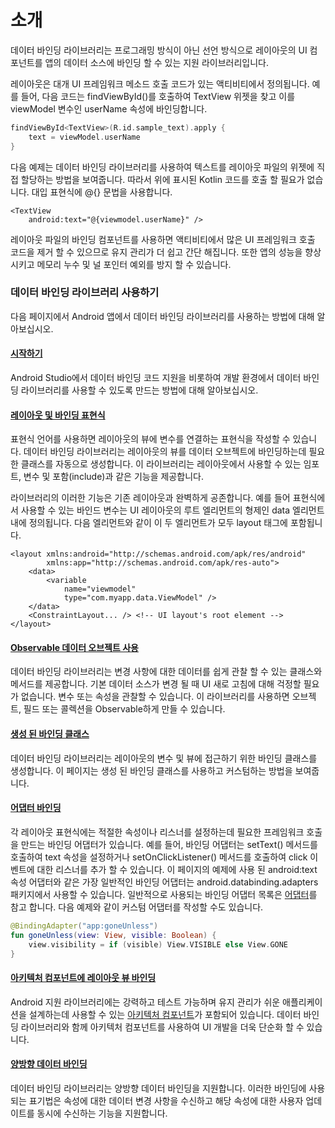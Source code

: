 # 소개

데이터 바인딩 라이브러리는 프로그래밍 방식이 아닌 선언 방식으로 레이아웃의 UI 컴포넌트를 앱의 데이터 소스에 바인딩 할 수 있는 지원 라이브러리입니다.

레이아웃은 대개 UI 프레임워크 메소드 호출 코드가 있는 액티비티에서 정의됩니다. 예를 들어, 다음 코드는 findViewById\(\)를 호출하여 TextView 위젯을 찾고 이를 viewModel 변수인 userName 속성에 바인딩합니다.

```kotlin
findViewById<TextView>(R.id.sample_text).apply {
    text = viewModel.userName
}
```

다음 예제는 데이터 바인딩 라이브러리를 사용하여 텍스트를 레이아웃 파일의 위젯에 직접 할당하는 방법을 보여줍니다. 따라서 위에 표시된 Kotlin 코드를 호출 할 필요가 없습니다. 대입 표현식에 @{} 문법을 사용합니다.

```markup
<TextView
    android:text="@{viewmodel.userName}" />
```

레이아웃 파일의 바인딩 컴포넌트를 사용하면 액티비티에서 많은 UI 프레임워크 호출 코드을 제거 할 수 있으므로 유지 관리가 더 쉽고 간단 해집니다. 또한 앱의 성능을 향상시키고 메모리 누수 및 널 포인터 예외를 방지 할 수 있습니다.

### 데이터 바인딩 라이브러리 사용하기 <a id="toc_0"></a>

다음 페이지에서 Android 앱에서 데이터 바인딩 라이브러리를 사용하는 방법에 대해 알아보십시오.

#### [시작하기](https://developer.android.com/topic/libraries/data-binding/start.html) <a id="toc_1"></a>

Android Studio에서 데이터 바인딩 코드 지원을 비롯하여 개발 환경에서 데이터 바인딩 라이브러리를 사용할 수 있도록 만드는 방법에 대해 알아보십시오.

#### [레이아웃 및 바인딩 표현식](https://developer.android.com/topic/libraries/data-binding/expressions.html) <a id="toc_2"></a>

표현식 언어를 사용하면 레이아웃의 뷰에 변수를 연결하는 표현식을 작성할 수 있습니다. 데이터 바인딩 라이브러리는 레이아웃의 뷰를 데이터 오브젝트에 바인딩하는데 필요한 클래스를 자동으로 생성합니다. 이 라이브러리는 레이아웃에서 사용할 수 있는 임포트, 변수 및 포함\(include\)과 같은 기능을 제공합니다.

라이브러리의 이러한 기능은 기존 레이아웃과 완벽하게 공존합니다. 예를 들어 표현식에서 사용할 수 있는 바인드 변수는 UI 레이아웃의 루트 엘리먼트의 형제인 data 엘리먼트 내에 정의됩니다. 다음 엘리먼트와 같이 이 두 엘리먼트가 모두 layout 태그에 포함됩니다.

```markup
<layout xmlns:android="http://schemas.android.com/apk/res/android"
        xmlns:app="http://schemas.android.com/apk/res-auto">
    <data>
        <variable
            name="viewmodel"
            type="com.myapp.data.ViewModel" />
    </data>
    <ConstraintLayout... /> <!-- UI layout's root element -->
</layout>
```

#### [Observable 데이터 오브젝트 사용](https://developer.android.com/topic/libraries/data-binding/observability.html) <a id="toc_3"></a>

데이터 바인딩 라이브러리는 변경 사항에 대한 데이터를 쉽게 관찰 할 수 있는 클래스와 메서드를 제공합니다. 기본 데이터 소스가 변경 될 때 UI 새로 고침에 대해 걱정할 필요가 없습니다. 변수 또는 속성을 관찰할 수 있습니다. 이 라이브러리를 사용하면 오브젝트, 필드 또는 콜렉션을 Observable하게 만들 수 있습니다.

#### [생성 된 바인딩 클래스](https://developer.android.com/topic/libraries/data-binding/generated-binding.html) <a id="toc_4"></a>

데이터 바인딩 라이브러리는 레이아웃의 변수 및 뷰에 접근하기 위한 바인딩 클래스를 생성합니다. 이 페이지는 생성 된 바인딩 클래스를 사용하고 커스텀하는 방법을 보여줍니다.

#### [어댑터 바인딩](https://developer.android.com/topic/libraries/data-binding/binding-adapters.html) <a id="toc_5"></a>

각 레이아웃 표현식에는 적절한 속성이나 리스너를 설정하는데 필요한 프레임워크 호출을 만드는 바인딩 어댑터가 있습니다. 예를 들어, 바인딩 어댑터는 setText\(\) 메서드를 호출하여 text 속성을 설정하거나 setOnClickListener\(\) 메서드를 호출하여 click 이벤트에 대한 리스너를 추가 할 수 있습니다. 이 페이지의 예제에 사용 된 android:text 속성 어댑터와 같은 가장 일반적인 바인딩 어댑터는 android.databinding.adapters 패키지에서 사용할 수 있습니다. 일반적으로 사용되는 바인딩 어댑터 목록은 [어댑터](https://android.googlesource.com/platform/frameworks/data-binding/+/studio-master-dev/extensions/baseAdapters/src/main/java/androidx/databinding/adapters)를 참고 합니다. 다음 예제와 같이 커스텀 어댑터를 작성할 수도 있습니다.

```kotlin
@BindingAdapter("app:goneUnless")
fun goneUnless(view: View, visible: Boolean) {
    view.visibility = if (visible) View.VISIBLE else View.GONE
}
```

#### [아키텍처 컴포넌트에 레이아웃 뷰 바인딩](https://developer.android.com/topic/libraries/data-binding/architecture.html) <a id="toc_6"></a>

Android 지원 라이브러리에는 강력하고 테스트 가능하며 유지 관리가 쉬운 애플리케이션을 설계하는데 사용할 수 있는 [아키텍처 컴포넌트](https://developer.android.com/topic/libraries/architecture/index.html)가 포함되어 있습니다. 데이터 바인딩 라이브러리와 함께 아키텍처 컴포넌트를 사용하여 UI 개발을 더욱 단순화 할 수 있습니다.

#### [양방향 데이터 바인딩](https://developer.android.com/topic/libraries/data-binding/two-way) <a id="toc_7"></a>

데이터 바인딩 라이브러리는 양방향 데이터 바인딩을 지원합니다. 이러한 바인딩에 사용되는 표기법은 속성에 대한 데이터 변경 사항을 수신하고 해당 속성에 대한 사용자 업데이트를 동시에 수신하는 기능을 지원합니다.

